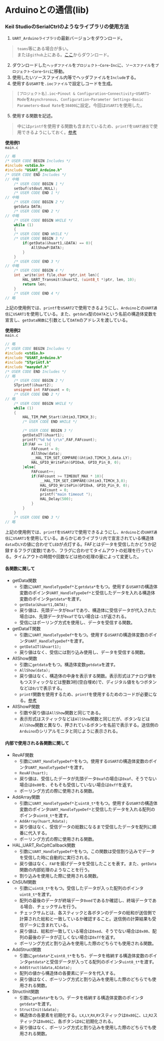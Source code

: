 # Arduinoとの通信(lib)

### Keil StudioのSerialCtrlのようなライブラリの使用方法
1. `UART_Arduinoライブラリ`の最新バージョンをダウンロード。  
> `teams`等にある場合が多い。  
> または`github`上にある。[ここ](https://github.com/s2301089/development-F446RE/tree/main/lib/UART_Arduino)からダウンロード。  
2. ダウンロードした`ヘッダファイル`を`プロジェクト`-`Core`-`Inc`に、`ソースファイル`を`プロジェクト`-`Core`-`Src`に移動。  
3. 使用したいソースファイル内等でヘッダファイルを`Include`する。  
4. 使用する`USART`を`.iocファイル`で設定しコードを生成。  
> `[プロジェクト名].ioc`-`Pinout & Configuration`-`Connectivity`-`USART1`-`Mode`を`Asynchronous`、`Configuration`-`Parameter Settings`-`Basic Parameters`-`Baud Rate`を`38400`に設定。今回は`USART1`を使用した。  
5. 使用する関数を記述。  
> 中には`printf`を使用する関数も含まれているため、`printf`を`UART通信`で使用できるようにしておく。[参考](./chapter_2.md)  

**使用例1**  
`main.c`  
```c
// 略
/* USER CODE BEGIN Includes */
#include <stdio.h>
#include "USART_Arduino.h"
/* USER CODE END Includes */
// 中略
    /* USER CODE BEGIN 1 */
    setbuf(stdout,NULL);
    /* USER CODE END 1 */
// 中略
    /* USER CODE BEGIN 2 */
    getdata DATA;
    /* USER CODE END 2 */
// 中略
    /* USER CODE BEGIN WHILE */
    while (1)
    {
    /* USER CODE END WHILE */
    /* USER CODE BEGIN 3 */
        if(getData(&huart1,&DATA) == 0){
            AllShowP(DATA);
        }
    }
    /* USER CODE END 3 */
// 中略
    /* USER CODE BEGIN 4 */
    int _write(int file,char *ptr,int len){
        HAL_UART_Transmit(&huart2, (uint8_t *)ptr, len, 10);
        return len;
    }
    /* USER CODE END 4 */
// 略
```  
上記の使用例では、`printf`を`USART2`で使用できるようにし、`Arduino`との`UART通信`に`USART1`を使用している。また、`getdata`型の`DATA`という名前の構造体変数を宣言し、`getData関数`に引数として`DATA`のアドレスを渡している。  

**使用例2**  
`main.c`  
```c
// 略
/* USER CODE BEGIN Includes */
#include <stdio.h>
#include "USART_Arduino.h"
#include "STprintf.h"
#include "manydef.h"
/* USER CODE END Includes */
// 略
    /* USER CODE BEGIN 2 */
    STprintf(&huart2);
    unsigned int FAFcount = 0;
    /* USER CODE END 2 */
// 略
    /* USER CODE BEGIN WHILE */
    while (1)
    {
        HAL_TIM_PWM_Start(&htim3,TIMCH_3);
        /* USER CODE END WHILE */

        /* USER CODE BEGIN 3 */
        getDataIT(&huart1);
        printf("%d %d \r\n",FAF,FAFcount);
        if(FAF == 1){
            FAFcount = 0;
            AllShow(data);
            __HAL_TIM_SET_COMPARE(&htim3,TIMCH_3,data.LY);
            HAL_GPIO_WritePin(GPIOxA, GPIO_Pin_0, 0);
        }else{
            FAFcount++;
            if(FAFcount >= TIMEOUT_MAX * 10){
                __HAL_TIM_SET_COMPARE(&htim3,TIMCH_3,0);
                HAL_GPIO_WritePin(GPIOxA, GPIO_Pin_0, 0);
                FAFcount = 0;
                printf("main timeout ");
                HAL_Delay(500);
            }
        }
    }
    /* USER CODE END 3 */
// 略
```  
上記の使用例では、`printf`を`USART2`で使用できるようにし、`Arduino`との`UART通信`に`USART1`を使用している。あらかじめライブラリ内で宣言されている構造体`data`の`LY`の値に合わせて`LED`が点灯する。FAFとはデータを受信したかどうか記録するフラグ(変数)であり、フラグに合わせてタイムアウトの処理を行っている。タイムアウトの時間や回数などは他の処理の量によって変更した。  

#### 各関数に関して  
* getData関数  
  * 引数に`UART_HandleTypeDef*`と`getdata*`をもつ。使用する`USART`の構造体変数のポインタ`UART_HandleTypeDef*`と受信したデータを入れる構造体変数のポインタ`getdata*`を渡す。  
  * `getData(&huart1,DATA);`  
  * 戻り値は、先頭データが`0xaf`であり、構造体に受信データが代入された場合は`0`、先頭データが`0xaf`でない場合は`-1`が返される。  
  * 受信にはポーリング方式を使用し、データを受信する関数。  
* getDataIT関数  
  * 引数に`UART_HandleTypeDef*`をもつ。使用する`USART`の構造体変数のポインタ`UART_HandleTypeDef*`を渡す。  
  * `getDataIT(&huart1);`  
  * 戻り値はなく、受信には割り込み使用し、データを受信する関数。  
* AllShow関数  
  * 引数に`getdata`をもつ。構造体変数`getdata`を渡す。  
  * `AllShow(data);`  
  * 戻り値はなく、構造体の中身を表示する関数。表示形式はアナログ値をもつスティックなどは整数3桁(空白埋め)で、ディジタル値をもつボタンなどは`0/1`で表示する。  
  * `printf`関数を使用するため、`printf`を使用するためのコードが必要になる。[参考](./chapter_2.md)  
* AllShowP関数  
  * 引数や戻り値は`AllShow`関数と同じである。
  * 表示形式はスティックなどは`AllShow`関数と同じだが、ボタンなどは`AllShow`関数と異なり、押されているボタンを名前で表示する。送信側の`Arduino`のシリアルモニタと同じように表示される。  

#### 内部で使用される各関数に関して  
* RevAF関数  
  * 引数に`UART_HandleTypeDef*`をもつ。使用する`USART`の構造体変数のポインタ`UART_HandleTypeDef*`を渡す。  
  * `RevAF(huart);`  
  * 戻り値は、受信したデータが先頭データ`0xaf`の場合は`0xaf`、そうでない場合は`0x00`を、そもそも受信していない場合は`0xff`を返す。  
  * ポーリング方式の際に使用される関数。  
* AddArray関数  
  * 引数に`UART_HandleTypeDef*`と`uint8_t*`をもつ。使用する`USART`の構造体変数のポインタ`UART_HandleTypeDef*`と受信したデータを入れる配列のポインタ`uint8_t*`を渡す。  
  * `AddArray(huart,Rdata);`  
  * 戻り値はなく、受信データの総数になるまで受信したデータを配列に順番に代入する。  
  * ポーリング方式の際に使用される関数。  
* HAL_UART_RxCpltCallback関数  
  * 引数に`UART_HandleTypeDef*`をもつ。この関数は受信割り込みでデータを受信した時に自動的に実行される。  
  * 戻り値はなく、`FAF`を揚げデータを受信したことを表す。また、`getData`関数の内部処理のようなことを行う。  
  * 割り込みを使用した際に使用される関数。  
* ChSUM関数  
  * 引数に`uint8_t*`をもつ。受信したデータが入った配列のポインタ`uint8_t*`を渡す。  
  * 配列の最後のデータが終端データ`0xed`であるか確認し、終端データである場合、チェックサムを行う。  
  * チェックサムとは、各スティックと各ボタンのデータの総和が送信側で計算された総和と一致しているか確認すること。送信側の計算結果も受信データに含まれている。  
  * 戻り値は、総和が一致している場合は`0xed`、そうでない場合は`0x00`、配列の最後のデータが正しくない場合は`0xff`を返す。  
  * ポーリング方式と割り込みを使用した際のどちらでも使用される関数。  
* AddStruct関数  
  * 引数に`getdata*`と`uint8_t*`をもち、データを格納する構造体変数のポインタ`getdata*`と受信データが入ってる配列のポインタ`uint8_t*`を渡す。  
  * `AddStruct(&data,AIdata);`  
  * 配列の値から構造体の各要素にデータを代入する。  
  * 戻り値はなく、ポーリング方式と割り込みを使用した際のどちらでも使用される関数。  
* StructInit関数  
  * 引数に`getdata*`をもつ。データを格納する構造体変数のポインタ`getdata*`を渡す。  
  * `StructInit(&data);`  
  * 構造体の各要素を初期化する。`LX`,`LY`,`RX`,`RY`スティックは`0x80`に、`L2`,`R2`スティックは`0x00`に、各ボタンは`0`に初期化される。  
  * 戻り値はなく、ポーリング方式と割り込みを使用した際のどちらでも使用される関数。  

